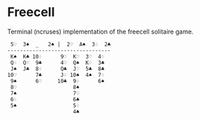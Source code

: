 Freecell
========

Terminal (ncruses) implementation of the freecell solitaire game.

     5♡  3♠  _   2♠ |  2♡  A♠  3♢  2♣
    ---------------------------------
     K♠  K♣ 10♢      9♡  K♡  3♡  4♢
     Q♢  Q♡  9♣      4♡  Q♠  K♢  3♣
     J♠  J♣  8♢      Q♣  J♡  5♣  8♣
    10♡      7♣      J♢ 10♠  4♠  7♢
     9♠      6♡     10♣  9♢      6♠
     8♡                  8♠
     7♠                  7♡
     6♢                  6♣
     5♠                  5♢
                         4♣